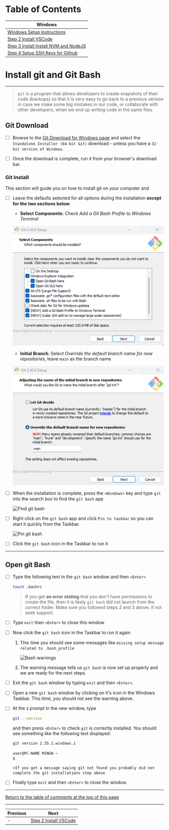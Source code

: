 # Table of Contents
| Windows                                                                               |
| ------------------------------------------------------------------------------------- |
| [Windows Setup Instructions](1-windows-setup-instructions-git-install.md)     |
| [Step 2 Install VSCode](2-windows-setup-instructions-vscode-install.md)               |
| [Step 3 Install Install NVM and NodeJS](3-windows-setup-instructions-node-install.md) |
| [Step 4 Setup SSH Keys for Github](4-windows-setup-instructions-setup-ssh.md)         |
# Install git and Git Bash
---
> `git` is a program that allows developers to create snapshots of their code (backups) so that it is very easy to go back to a previous version in case we make some big mistakes in our code, or collaborate with other developers, when we end up writing code in the same files.

## Git Download
- [ ] Browse to the [Git Download for Windows page](https://git-scm.com/download/win) and select the `Standalone Installer (64-bit Git)` download - unless you have a `32-bit version of Windows`.

- [ ] Once the download is complete, run it from your browser's download bar.

### Git Install
This section will guide you on how to install git on your computer and 
   - [ ] Leave the defaults selected for all options during the installation **except for the two sections below**:
      - **Select Components**: Check *Add a Git Bash Profile to Windows Terminal*

      ![Select Component](../images/01-Select-Components.png)

      - **Initial Branch**: Select *Override the default branch name for new repositories*, leave `main` as the branch name

      ![Initial Branch](../images/02-Default-Branch.png)

   - [ ] When the installation is complete, press the `<Windows>` key and type `git` into the search box to find the `git bash` app

      ![Find git bash](../images/find-git-bash.png)

   - [ ] Right click on the `git bash` app and click `Pin to taskbar` so you can start it quickly from the Taskbar.

      ![Pin git bash](../images/pin-git-bash.png)

   - [ ] Click the `git bash` icon in the Taskbar to run it

---

## Open git Bash

   - [ ] Type the following text in the `git bash` window and then `<Enter>`

      ```bash
      touch .bashrc
      ```

      >If you get **an error stating** that you don't have permissions to create the file, then it is likely `git bash` did not launch from the correct folder. Make sure you followed steps 2 and 3 above, if not seek support.

   - [ ] Type `exit` then `<Enter>` to close this window

   - [ ] Now click the `git bash` icon in the Taskbar to run it again

      1. This time you should see some messages like `missing setup message related to .bash_profile`

         ![Bash warnings](../images/bashrc-warning.png)

      2. The warning message tells us `git bash` is now set up properly and we are ready for the next steps.

   - [ ] Exit the `git bash` window by typing `exit` and then `<Enter>`.
   - [ ] Open a new `git bash` window by clicking on it's icon in the Windows Taskbar. This time, you should not see the warning above.

   - [ ] At the `$` prompt in the new window, type 
      ```bash
      git --version
      ```

      and then press `<Enter>` to check `git` is correctly installed. You should see something like the following text displayed:

      ```text
      git version 2.35.1.windows.1

      user@PC-NAME MINGW ~
      $
      ```
         >If you get a message saying git not found you probably did not complete the git installations step above

   - [ ] Finally type `exit` and then `<Enter>` to close the window.

---

[Return to the table of comments at the top of this page](#table-of-contents)

---
| Previous | Next |
| ----- | ---------- |
| - | [Step 2 Install VSCode](2-windows-setup-instructions-vscode-install.md) |
